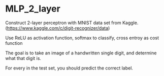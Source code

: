 # MLP_2_layer

Construct 2-layer perceptron with MNIST data set from Kaggle.
(https://www.kaggle.com/c/digit-recognizer/data)

Use ReLU as activation function, softmax to classify, cross entroy as cost function

The goal is to take an image of a handwritten single digit, and determine what that digit is.


For every in the test set, you should predict the correct label.

